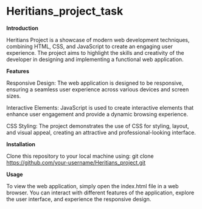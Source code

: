 # Heritians_project_task

**Introduction**

Heritians Project is a showcase of modern web development techniques, combining HTML, CSS, and JavaScript to create an engaging user experience. The project aims to highlight the skills and creativity of the developer in designing and implementing a functional web application.

**Features**

Responsive Design: The web application is designed to be responsive, ensuring a seamless user experience across various devices and screen sizes.

Interactive Elements: JavaScript is used to create interactive elements that enhance user engagement and provide a dynamic browsing experience.

CSS Styling: The project demonstrates the use of CSS for styling, layout, and visual appeal, creating an attractive and professional-looking interface.

**Installation**

Clone this repository to your local machine using:
git clone https://github.com/your-username/Heritians_project.git

**Usage**

To view the web application, simply open the index.html file in a web browser. You can interact with different features of the application, explore the user interface, and experience the responsive design.
